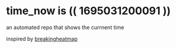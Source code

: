 # time_now is (( 1695031200091 ))

an automated repo that shows the currnent time

inspired by [breakingheatmap](https://github.com/breakingheatmap/breakingheatmap)
